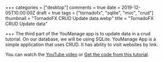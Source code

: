 +++
categories = ["desktop"]
comments = true
date = 2019-12-05T10:00:00Z
draft = true
tags = ["tornadofx", "sqlite", "mvc", "crud"]
thumbnail = "TornadoFX CRUD Update data.webp"
title = "TornadoFX CRUD Update data"

+++
The third part of the YouManage app is to update data in a crud tutorial. On our database, we will be using SQLite. YouManage App is a simple application that uses CRUD. It has ability to visit websites by link.

You can watch the [YouTube video](https://youtu.be/H_waJaj84tM) or [Get the code from this tutorial](https://github.com/sen-coder/TornadoFX-CRUD-Update-data).